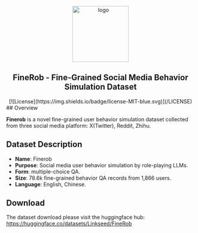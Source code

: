 <p align="center">
  <img center src="https://i.postimg.cc/NjXSwQvY/FineRob.png" width = "150" alt="logo">
</p>
<h2 align="center">FineRob - Fine-Grained Social Media Behavior Simulation Dataset</h2>

<div align="center">
[![License](https://img.shields.io/badge/license-MIT-blue.svg)](/LICENSE)
</div>
## Overview

**Finerob** is a novel fine-grained user behavior simulation dataset collected from three social media platform: X(Twitter), Reddit, Zhihu.

## Dataset Description

- **Name**: Finerob
- **Purpose**: Social media user behavior simulation by role-playing LLMs.
- **Form**: multiple-choice QA.
- **Size**: 78.6k fine-grained behavior QA records from 1,866 users.
- **Language**: English, Chinese.

## Download
The dataset download please visit the huggingface hub: https://huggingface.co/datasets/Linkseed/FineRob


